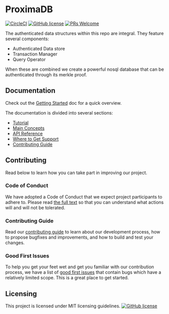 
# ProximaDB

[![CircleCI](https://circleci.com/gh/proxima-one/ProximaDB.svg?style=svg)](https://circleci.com/gh/proxima-one/ProximaDB)
[![GitHub license](https://img.shields.io/badge/license-MIT-blue.svg)](https://github.com/facebook/react/blob/master/LICENSE)
[![PRs Welcome](https://img.shields.io/badge/PRs-welcome-brightgreen.svg)](https://reactjs.org/docs/how-to-contribute.html#your-first-pull-request)


The authenticated data structures within this repo are integral. They feature several components:


- Authenticated Data store
- Transaction Manager
- Query Operator

When these are combined we create a powerful nosql database that can be authenticated through its merkle proof.


<!--
The main points for the repository/what it provide
## Installation
*
-->




## Documentation
<!--
This should include:
- Tutorial
- Main Concepts
- API Guide
- Support
-->

Check out the [Getting Started]() doc for a quick overview.

The documentation is divided into several sections:

* [Tutorial]()
* [Main Concepts]()
* [API Reference]()
* [Where to Get Support]()
* [Contributing Guide]()

<!--
## Examples
This should include:
Some examples for people

-->


## Contributing


<!--
This should include:
- Contributing Guidelines
- Code of Conduct
- Good first issues/Pull requests
-->
Read below to learn how you can take part in improving our project.

### Code of Conduct

We have adopted a Code of Conduct that we expect project participants to adhere to. Please read [the full text]() so that you can understand what actions will and will not be tolerated.

### Contributing Guide

Read our [contributing guide]() to learn about our development process, how to propose bugfixes and improvements, and how to build and test your changes.

### Good First Issues

To help you get your feet wet and get you familiar with our contribution process, we have a list of [good first issues]() that contain bugs which have a relatively limited scope. This is a great place to get started.

## Licensing

This project is licensed under MIT licensing guidelines.
[![GitHub license](https://img.shields.io/badge/license-MIT-blue.svg)](https://github.com/facebook/react/blob/master/LICENSE)
